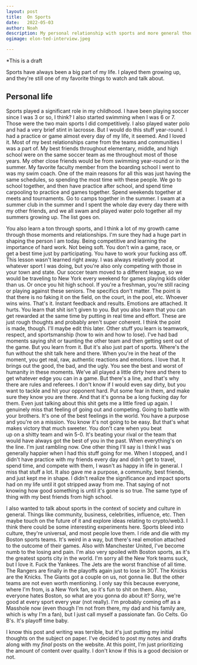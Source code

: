 ```yaml
---
layout: post
title:	On Sports
date:	2022-05-03
author:	Noah
description: My personal relationship with sports and more general thoughts on them
ogimage: elon-ted-interview.jpeg

---
```


*This is a draft

Sports have always been a big part of my life. I played them growing up, and they're still one of my favorite things to watch and talk about.

## Personal life

Sports played a significant role in my childhood. I have been playing soccer since I was 3 or so, I think? I also started swimming when I was 6 or 7. Those were the two main sports I did competitively. I also played water polo and had a very brief stint in lacrosse. But I would do this stuff year-round. I had a practice or game almost every day of my life, it seemed. And I loved it. Most of my best relationships came from the teams and communities I was a part of. My best friends throughout elementary, middle, and high school were on the same soccer team as me throughout most of those years. My other close friends would be from swimming year-round or in the summer. My favorite faculty member from the boarding school I went to was my swim coach. One of the main reasons for all this was just having the same schedules, so spending the most time with these people. We go to school together, and then have practice after school, and spend time carpooling to practice and games together. Spend weekends together at meets and tournaments. Go to camps together in the summer. I swam at a summer club in the summer and I spent the whole day every day there with my other friends, and we all swam and played water polo together all my summers growing up. The list goes on.

You also learn a ton through sports, and I think a lot of my growth came through those moments and relationships. I'm sure they had a huge part in shaping the person I am today. Being competitive and learning the importance of hard work. Not being soft. You don't win a game, race, or get a best time just by participating. You have to work your fucking ass off. This lesson wasn't learned right away. I was always relatively good at whatever sport I was doing, but you're also only competing with those in your town and state. Our soccer team moved to a different league, so we would be traveling to New York every weekend for games playing kids older than us. Or once you hit high school. If you're a freshman, you're still racing or playing against these seniors. The specifics don't matter. The point is that there is no faking it on the field, on the court, in the pool, etc. Whoever wins wins. That's it. Instant feedback and results. Emotions are attached. It hurts. You learn that shit isn't given to you. But you also learn that you can get rewarded at the same time by putting in real time and effort. These are just rough thoughts and probably aren't super coherent. I think the point is made, though. I'll maybe edit this later. Other stuff you learn is teamwork, respect, and sportsmanship (how to win and how to lose). I've had bad moments saying shit or taunting the other team and then getting sent out of the game. But you learn from it. But it's also just part of sports. Where's the fun without the shit talk here and there. When you're in the heat of the moment, you get real, raw, authentic reactions and emotions. I love that. It brings out the good, the bad, and the ugly. You see the best and worst of humanity in these moments. We've all played a little dirty here and there to get whatever edge you can in a game. But there's a line, and that's why there are rules and referees. I don't know if I would even say dirty, but you want to tackle and hit your opponent hard. Put some fear in them, and make sure they know you are there. And that it's gonna be a long fucking day for them. Even just talking about this shit gets me a little fired up again. I genuinely miss that feeling of going out and competing. Going to battle with your brothers. It's one of the best feelings in the world. You have a purpose and you're on a mission. You know it's not going to be easy. But that's what makes victory that much sweeter. You don't care when you beat up on a shitty team and win 5-0. It's beating your rival or the team that would have always got the best of you in the past. When everything's on the line. I'm just rambling now. One other thing I'll say is I think I was generally happier when I had this stuff going for me. When I stopped, and I didn't have practice with my friends every day and didn't get to travel, spend time, and compete with them, I wasn't as happy in life in general. I miss that stuff a lot. It also gave me a purpose, a community, best friends, and just kept me in shape. I didn't realize the significance and impact sports had on my life until it got stripped away from me. That saying of not knowing how good something is until it's gone is so true. The same type of thing with my best friends from high school.

I also wanted to talk about sports in the context of society and culture in general. Things like community, business, celebrities, influence, etc. Then maybe touch on the future of it and explore ideas relating to crypto/web3. I think there could be some interesting experiments here. Sports bleed into culture, they're universal, and most people love them. I ride and die with my Boston sports teams. It's weird in a way, but there's real emotion attached to the outcome of their games. Also with Manchester United, I've become numb to the losing and pain. I'm also very spoiled with Boston sports, as it's the greatest sports city in the world. I'm sorry all the New York teams suck, but I love it. Fuck the Yankees. The Jets are the worst franchise of all time. The Rangers are finally in the playoffs again just to lose in 3OT. The Knicks are the Knicks. The Giants got a couple on us, not gonna lie. But the other teams are not even worth mentioning. I only say this because everyone, where I'm from, is a New York fan, so it's fun to shit on them. Also, everyone hates Boston, so what are you gonna do about it? Sorry, we're good at every sport every year (not really). I'm probably coming off as a Masshole now (even though I'm not from there, my dad and his family are, which is why I'm a fan), but I just call myself a passionate fan. Go Celts. Go B's. It's playoff time baby.

I know this post and writing was terrible, but it's just putting my initial thoughts on the subject on paper. I've decided to post my notes and drafts along with my *final* posts on the website. At this point, I'm just prioritizing the amount of content over quality. I don't know if this is a good decision or not.